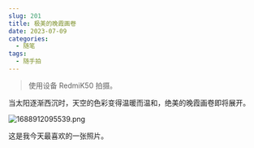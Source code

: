 ```yaml
---
slug: 201
title: 极美的晚霞画卷
date: 2023-07-09
categories: 
  - 随笔
tags:
  - 随手拍
---
```


> 使用设备 RedmiK50 拍摄。

当太阳逐渐西沉时，天空的色彩变得温暖而温和，绝美的晚霞画卷即将展开。

![1688912095539.png](https://imgurl.zishu.me/images/old/2023/64aac0e2977cb.png)

这是我今天最喜欢的一张照片。